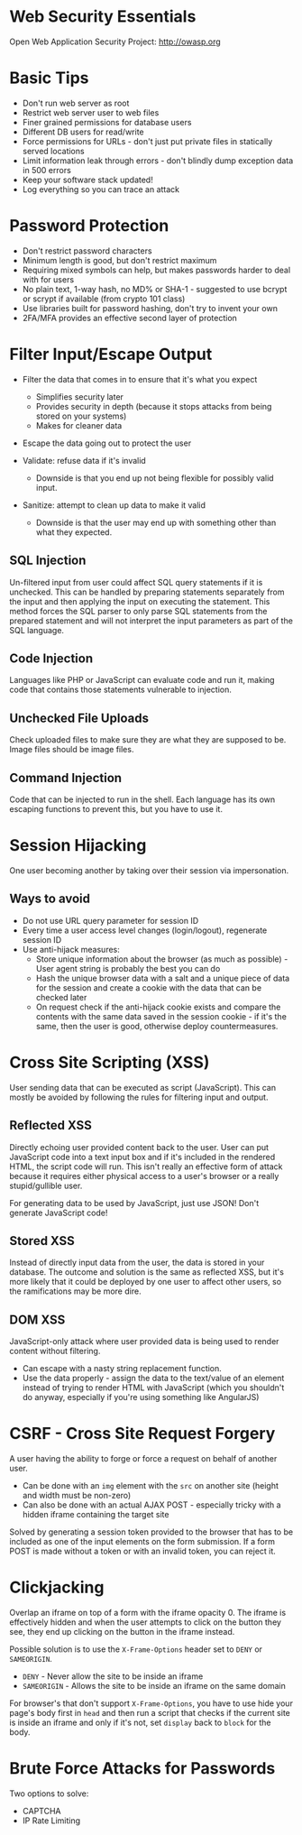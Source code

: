 # Web Security Essentials
Open Web Application Security Project: http://owasp.org

# Basic Tips
- Don't run web server as root
- Restrict web server user to web files
- Finer grained permissions for database users
- Different DB users for read/write
- Force permissions for URLs - don't just put private files in statically served locations
- Limit information leak through errors - don't blindly dump exception data in 500 errors
- Keep your software stack updated!
- Log everything so you can trace an attack

# Password Protection
- Don't restrict password characters
- Minimum length is good, but don't restrict maximum
- Requiring mixed symbols can help, but makes passwords harder to deal with for users
- No plain text, 1-way hash, no MD% or SHA-1 - suggested to use bcrypt or scrypt if available (from crypto 101 class)
- Use libraries built for password hashing, don't try to invent your own
- 2FA/MFA provides an effective second layer of protection

# Filter Input/Escape Output
- Filter the data that comes in to ensure that it's what you expect
    - Simplifies security later
    - Provides security in depth (because it stops attacks from being stored on your systems)
    - Makes for cleaner data
- Escape the data going out to protect the user

- Validate: refuse data if it's invalid
    - Downside is that you end up not being flexible for possibly valid input.
- Sanitize: attempt to clean up data to make it valid
    - Downside is that the user may end up with something other than what they expected.

## SQL Injection
Un-filtered input from user could affect SQL query statements if it is unchecked. This can be handled by preparing statements separately from the input and then applying the input on executing the statement. This method forces the SQL parser to only parse SQL statements from the prepared statement and will not interpret the input parameters as part of the SQL language.

## Code Injection
Languages like PHP or JavaScript can evaluate code and run it, making code that contains those statements vulnerable to injection.

## Unchecked File Uploads
Check uploaded files to make sure they are what they are supposed to be. Image files should be image files.

## Command Injection
Code that can be injected to run in the shell. Each language has its own escaping functions to prevent this, but you have to use it.

# Session Hijacking
One user becoming another by taking over their session via impersonation.

## Ways to avoid
- Do not use URL query parameter for session ID
- Every time a user access level changes (login/logout), regenerate session ID
- Use anti-hijack measures:
    - Store unique information about the browser (as much as possible) - User agent string is probably the best you can do
    - Hash the unique browser data with a salt and a unique piece of data for the session and create a cookie with the data that can be checked later
    - On request check if the anti-hijack cookie exists and compare the contents with the same data saved in the session cookie - if it's the same, then the user is good, otherwise deploy countermeasures.

# Cross Site Scripting (XSS)
User sending data that can be executed as script (JavaScript). This can mostly be avoided by following the rules for filtering input and output.

## Reflected XSS
Directly echoing user provided content back to the user. User can put JavaScript code into a text input box and if it's included in the rendered HTML, the script code will run. This isn't really an effective form of attack because it requires either physical access to a user's browser or a really stupid/gullible user.

For generating data to be used by JavaScript, just use JSON! Don't generate JavaScript code!

## Stored XSS
Instead of directly input data from the user, the data is stored in your database. The outcome and solution is the same as reflected XSS, but it's more likely that it could be deployed by one user to affect other users, so the ramifications may be more dire.

## DOM XSS
JavaScript-only attack where user provided data is being used to render content without filtering.
- Can escape with a nasty string replacement function.
- Use the data properly - assign the data to the text/value of an element instead of trying to render HTML with JavaScript (which you shouldn't do anyway, especially if you're using something like AngularJS)

# CSRF - Cross Site Request Forgery
A user having the ability to forge or force a request on behalf of another user.
- Can be done with an `img` element with the `src` on another site (height and width must be non-zero)
- Can also be done with an actual AJAX POST - especially tricky with a hidden iframe containing the target site

Solved by generating a session token provided to the browser that has to be included as one of the input elements on the form submission. If a form POST is made without a token or with an invalid token, you can reject it.

# Clickjacking
Overlap an iframe on top of a form with the iframe opacity 0. The iframe is effectively hidden and when the user attempts to click on the button they see, they end up clicking on the button in the iframe instead.

Possible solution is to use the `X-Frame-Options` header set to `DENY` or `SAMEORIGIN`.
- `DENY` - Never allow the site to be inside an iframe
- `SAMEORIGIN` - Allows the site to be inside an iframe on the same domain

For browser's that don't support `X-Frame-Options`, you have to use hide your page's body first in `head` and then run a script that checks if the current site is inside an iframe and only if it's not, set `display` back to `block` for the body.

# Brute Force Attacks for Passwords
Two options to solve:
- CAPTCHA
- IP Rate Limiting
